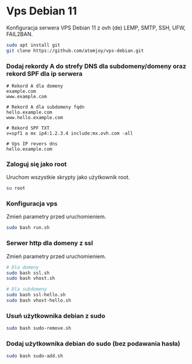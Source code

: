 # Vps Debian 11

Konfiguracja serwera VPS Debian 11 z ovh (de) LEMP, SMTP, SSH, UFW, FAIL2BAN.

```sh
sudo apt install git
git clone https://github.com/atomjoy/vps-debian.git
```

### Dodaj rekordy A do strefy DNS dla subdomeny/domeny oraz rekord SPF dla ip serwera
```
# Rekord A dla domeny
example.com
www.example.com

# Rekord A dla subdomeny fqdn
hello.example.com
www.hello.example.com

# Rekord SPF TXT
v=spf1 a mx ip4:1.2.3.4 include:mx.ovh.com -all

# Vps IP revers dns
hello.example.com
```

### Zaloguj się jako root
Uruchom wszystkie skrypty jako użytkownik root.
```sh
su root
```

### Konfiguracja vps

Zmień parametry przed uruchomieniem.

```sh
sudo bash run.sh
```

### Serwer http dla domeny z ssl

Zmień parametry przed uruchomieniem.

```sh
# Dla domeny
sudo bash ssl.sh
sudo bash vhost.sh

# Dla subdomeny
sudo bash ssl-hello.sh
sudo bash vhost-hello.sh
```

### Usuń użytkownika debian z sudo

```sh
sudo bash sudo-remove.sh
```

### Dodaj użytkownika debian do sudo (bez podawania hasła)

```sh
sudo bash sudo-add.sh
```